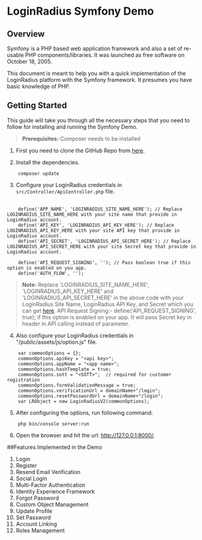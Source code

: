 # LoginRadius Symfony Demo

## Overview
Symfony is a PHP based web application framework and also a set of re-usable PHP components/libraries. It was launched as free software on October 18, 2005.

This document is meant to help you with a quick implementation of the LoginRadius platform with the Symfony framework. It presumes you have basic knowledge of PHP.

## Getting Started
This guide will take you through all the necessary steps that you need to follow for installing and running the Symfony Demo.

> **Prerequisites:** Composer needs to be installed

1. First you need to clone the GitHub Repo from [here](https://github.com/LoginRadius/php-sdk/tree/v2-symfony-demo).

2. Install the dependencies.
```
    composer update
```

3. Configure your LoginRadius credentials in `src/Controller/ApiController.php` file.
<br><br>
```
    define('APP_NAME', 'LOGINRADIUS_SITE_NAME_HERE'); // Replace LOGINRADIUS_SITE_NAME_HERE with your site name that provide in LoginRadius account.
	define('API_KEY', 'LOGINRADIUS_API_KEY_HERE'); // Replace LOGINRADIUS_API_KEY_HERE with your site API key that provide in LoginRadius account.
	define('API_SECRET', 'LOGINRADIUS_API_SECRET_HERE'); // Replace LOGINRADIUS_API_SECRET_HERE with your site Secret key that provide in LoginRadius account.
	
	define('API_REQUEST_SIGNING', ''); // Pass boolean true if this option is enabled on you app.
	define('AUTH_FLOW', '');
```
>**Note:** Replace 'LOGINRADIUS_SITE_NAME_HERE', 'LOGINRADIUS_API_KEY_HERE' and 'LOGINRADIUS_API_SECRET_HERE' in the above code with your LoginRadius Site Name, LoginRadius API Key, and Secret which you can get [here](/api/v2/admin-console/platform-security/api-key-and-secret/).
> API Request Signing:- define('API_REQUEST_SIGNING', true); if this option is enabled on your app. It will pass Secret key in header in API calling instead of parameter.
 
4. Also configure your LoginRadius credentials in "/public/assets/js/option.js" file.
```
    var commonOptions = {};
	commonOptions.apiKey = "<api key>";
	commonOptions.appName = "<app name>";
	commonOptions.hashTemplate = true;
	commonOptions.sott = "<SOTT>";  // required for customer registration
	commonOptions.formValidationMessage = true;
	commonOptions.verificationUrl = domainName+"/login";
	commonOptions.resetPasswordUrl = domainName+"/login";
	var LRObject = new LoginRadiusV2(commonOptions);
```

5. After configuring the options, run following command: 
```     
    php bin/console server:run
```

6. Open the browser and hit the url: http://127.0.0.1:8000/.

##Features Implemented in the Demo


1. Login
2. Register
3. Resend Email Verification
4. Social Login
5. Multi-Factor Authentication
6. Identity Experience Framework
7. Forgot Password
8. Custom Object Management
9. Update Profile
10. Set Password
11. Account Linking
12. Roles Management


